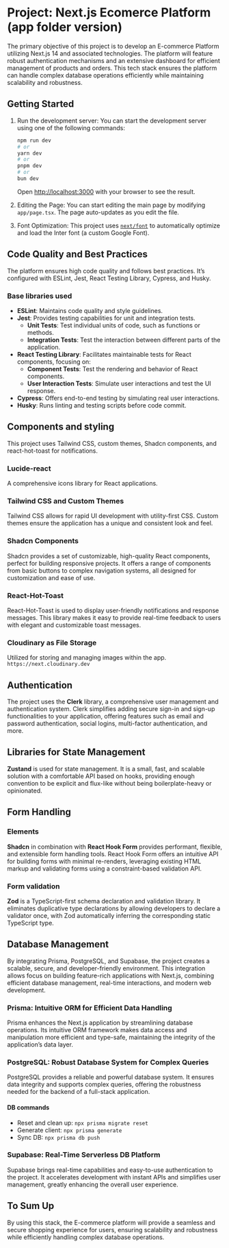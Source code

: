 # Project: Next.js Ecomerce Platform (app folder version)

The primary objective of this project is to develop an E-commerce Platform utilizing Next.js 14 and associated technologies. The platform will feature robust authentication mechanisms and an extensive dashboard for efficient management of products and orders. This tech stack ensures the platform can handle complex database operations efficiently while maintaining scalability and robustness.

## Getting Started

1. Run the development server: You can start the development server using one of the following commands:

   ```bash
   npm run dev
   # or
   yarn dev
   # or
   pnpm dev
   # or
   bun dev
   ```

   Open [http://localhost:3000](http://localhost:3000) with your browser to see the result.

2. Editing the Page: You can start editing the main page by modifying `app/page.tsx`. The page auto-updates as you edit the file.

3. Font Optimization: This project uses [`next/font`](https://nextjs.org/docs/basic-features/font-optimization) to automatically optimize and load the Inter font (a custom Google Font).

## Code Quality and Best Practices

The platform ensures high code quality and follows best practices. It’s configured with ESLint, Jest, React Testing Library, Cypress, and Husky.

### Base libraries used

- **ESLint**: Maintains code quality and style guidelines.
- **Jest**: Provides testing capabilities for unit and integration tests.
  - **Unit Tests**: Test individual units of code, such as functions or methods.
  - **Integration Tests**: Test the interaction between different parts of the application.
- **React Testing Library**: Facilitates maintainable tests for React components, focusing on:
  - **Component Tests**: Test the rendering and behavior of React components.
  - **User Interaction Tests**: Simulate user interactions and test the UI response.
- **Cypress**: Offers end-to-end testing by simulating real user interactions.
- **Husky**: Runs linting and testing scripts before code commit.

## Components and styling

This project uses Tailwind CSS, custom themes, Shadcn components, and react-hot-toast for notifications.

### Lucide-react

A comprehensive icons library for React applications.

### Tailwind CSS and Custom Themes

Tailwind CSS allows for rapid UI development with utility-first CSS. Custom themes ensure the application has a unique and consistent look and feel.

### Shadcn Components

Shadcn provides a set of customizable, high-quality React components, perfect for building responsive projects. It offers a range of components from basic buttons to complex navigation systems, all designed for customization and ease of use.

### React-Hot-Toast

React-Hot-Toast is used to display user-friendly notifications and response messages. This library makes it easy to provide real-time feedback to users with elegant and customizable toast messages.

### Cloudinary as File Storage

Utilized for storing and managing images within the app.
`https://next.cloudinary.dev`

## Authentication

The project uses the **Clerk** library, a comprehensive user management and authentication system. Clerk simplifies adding secure sign-in and sign-up functionalities to your application, offering features such as email and password authentication, social logins, multi-factor authentication, and more.

## Libraries for State Management

**Zustand** is used for state management. It is a small, fast, and scalable solution with a comfortable API based on hooks, providing enough convention to be explicit and flux-like without being boilerplate-heavy or opinionated.

## Form Handling

### Elements

**Shadcn** in combination with **React Hook Form** provides performant, flexible, and extensible form handling tools. React Hook Form offers an intuitive API for building forms with minimal re-renders, leveraging existing HTML markup and validating forms using a constraint-based validation API.

### Form validation

**Zod** is a TypeScript-first schema declaration and validation library. It eliminates duplicative type declarations by allowing developers to declare a validator once, with Zod automatically inferring the corresponding static TypeScript type.

## Database Management

By integrating Prisma, PostgreSQL, and Supabase, the project creates a scalable, secure, and developer-friendly environment. This integration allows focus on building feature-rich applications with Next.js, combining efficient database management, real-time interactions, and modern web development.

### Prisma: Intuitive ORM for Efficient Data Handling

Prisma enhances the Next.js application by streamlining database operations. Its intuitive ORM framework makes data access and manipulation more efficient and type-safe, maintaining the integrity of the application’s data layer.

### PostgreSQL: Robust Database System for Complex Queries

PostgreSQL provides a reliable and powerful database system. It ensures data integrity and supports complex queries, offering the robustness needed for the backend of a full-stack application.

#### DB commands

- Reset and clean up: `npx prisma migrate reset`
- Generate client: `npx prisma generate`
- Sync DB: `npx prisma db push`

### Supabase: Real-Time Serverless DB Platform

Supabase brings real-time capabilities and easy-to-use authentication to the project. It accelerates development with instant APIs and simplifies user management, greatly enhancing the overall user experience.

## To Sum Up

By using this stack, the E-commerce platform will provide a seamless and secure shopping experience for users, ensuring scalability and robustness while efficiently handling complex database operations.
